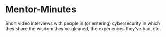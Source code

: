 # Mentor-Minutes
Short video interviews with people in (or entering) cybersecurity in which they share the wisdom they've gleaned, the experiences they've had, etc.
